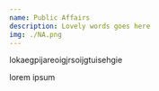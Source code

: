 ```yaml
---
name: Public Affairs
description: Lovely words goes here
img: ./NA.png
---
```



lokaegpijareoigjrsoijgtuisehgie

lorem ipsum